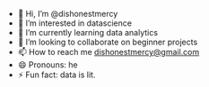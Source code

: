 - 👋 Hi, I’m @dishonestmercy
- 👀 I’m interested in datascience
- 🌱 I’m currently learning data analytics
- 💞️ I’m looking to collaborate on beginner projects
- 📫 How to reach me dishonestmercy@gmail.com
- 😄 Pronouns: he
- ⚡ Fun fact: data is lit.

<!---
dishonestmercy/dishonestmercy is a ✨ special ✨ repository because its `README.md` (this file) appears on your GitHub profile.
You can click the Preview link to take a look at your changes.
--->
